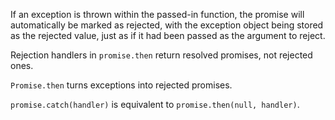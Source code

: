 If an exception is thrown within the passed-in function, the promise will automatically be marked as rejected, with the exception object being stored as the rejected value, just as if it had been passed as the argument to reject.

Rejection handlers in `promise.then` return resolved promises, not rejected ones.

`Promise.then` turns exceptions into rejected promises.

`promise.catch(handler)` is equivalent to `promise.then(null, handler)`.

